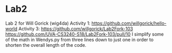 # Lab2
Lab 2 for Will Gorick (wig4da)
Activity 1: https://github.com/willgorick/hello-world 
Activity 3: https://github.com/willgorick/Lab2Fork-103
            https://github.com/UVA-CS3240-S18/Lab2Fork-103/pull/10
            I simplify some of the math in Wendys.py from three lines down to just one in order to shorten the overall length of the code.
